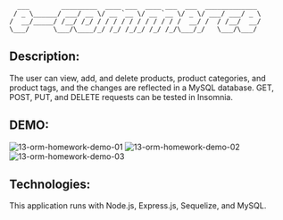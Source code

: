 ```
  ___        _________  ____ ___  ____ ___  ___  _____________ 
 / _ \______/ ___/ __ \/ __ `__ \/ __ `__ \/ _ \/ ___/ ___/ _ \
/  __/_____/ /__/ /_/ / / / / / / / / / / /  __/ /  / /__/  __/
\___/      \___/\____/_/ /_/ /_/_/ /_/ /_/\___/_/   \___/\___/ 
```

## Description:
The user can view, add, and delete products, product categories, and product tags, and the changes are reflected in a MySQL database. 
GET, POST, PUT, and DELETE requests can be tested in Insomnia.

## DEMO:
![13-orm-homework-demo-01](https://user-images.githubusercontent.com/69359454/139184822-9343bf95-f91a-4f98-8174-6f1f307cf01b.gif)
![13-orm-homework-demo-02](https://user-images.githubusercontent.com/69359454/139184825-b6b86b78-2949-405b-baeb-b2aaa4a09db9.gif)
![13-orm-homework-demo-03](https://user-images.githubusercontent.com/69359454/139184826-f77d55af-0ca9-4991-b884-a6574942f5d6.gif)
                                                      
## Technologies:
This application runs with Node.js, Express.js, Sequelize, and MySQL. 


                           
